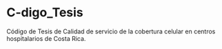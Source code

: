 # C-digo_Tesis
Código de Tesis de Calidad de servicio de la cobertura celular en centros hospitalarios de Costa Rica.
